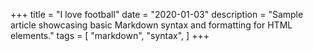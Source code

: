 +++
title = "I love football"
date = "2020-01-03"
description = "Sample article showcasing basic Markdown syntax and formatting for HTML elements."
tags = [
    "markdown",
    "syntax",
]
+++


